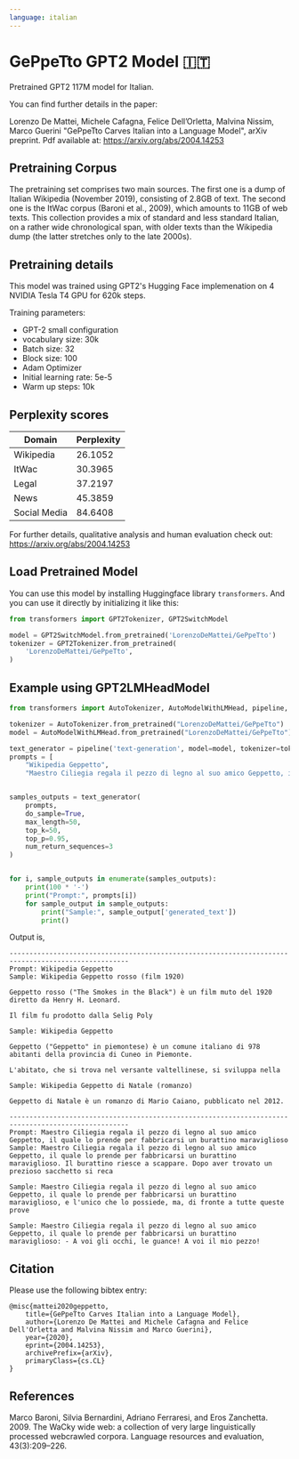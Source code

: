 ```yaml
---
language: italian
---
```


# GePpeTto GPT2 Model 🇮🇹

Pretrained GPT2 117M model for Italian.

You can find further details in the paper:

Lorenzo De Mattei, Michele Cafagna, Felice Dell’Orletta, Malvina Nissim, Marco Guerini "GePpeTto Carves Italian into a Language Model", arXiv preprint. Pdf available at: https://arxiv.org/abs/2004.14253

## Pretraining Corpus

The pretraining set comprises two main sources. The first one is a dump of Italian Wikipedia (November 2019), 
consisting of 2.8GB of text. The second one is the ItWac corpus (Baroni et al., 2009), which amounts to 11GB of web
texts. This collection provides a mix of standard and less standard Italian, on a rather wide chronological span, 
with older texts than the Wikipedia dump (the latter stretches only to the late 2000s).

## Pretraining details

This model was trained using GPT2's Hugging Face implemenation on 4 NVIDIA Tesla T4 GPU for 620k steps.

Training parameters:

- GPT-2 small configuration
- vocabulary size: 30k
- Batch size: 32
- Block size: 100
- Adam Optimizer
- Initial learning rate: 5e-5
- Warm up steps: 10k

## Perplexity scores

| Domain | Perplexity |
|---|---|
| Wikipedia | 26.1052 |
| ItWac | 30.3965 |
| Legal | 37.2197 |
| News | 45.3859 |
| Social Media | 84.6408 |

For further details, qualitative analysis and human evaluation check out: https://arxiv.org/abs/2004.14253

## Load Pretrained Model

You can use this model by installing Huggingface library `transformers`. And you can use it directly by initializing it like this:  

```python
from transformers import GPT2Tokenizer, GPT2SwitchModel

model = GPT2SwitchModel.from_pretrained('LorenzoDeMattei/GePpeTto')
tokenizer = GPT2Tokenizer.from_pretrained(
    'LorenzoDeMattei/GePpeTto',
)
```

## Example using GPT2LMHeadModel

```python
from transformers import AutoTokenizer, AutoModelWithLMHead, pipeline, GPT2Tokenizer

tokenizer = AutoTokenizer.from_pretrained("LorenzoDeMattei/GePpeTto")
model = AutoModelWithLMHead.from_pretrained("LorenzoDeMattei/GePpeTto")

text_generator = pipeline('text-generation', model=model, tokenizer=tokenizer)
prompts = [
    "Wikipedia Geppetto",
    "Maestro Ciliegia regala il pezzo di legno al suo amico Geppetto, il quale lo prende per fabbricarsi un burattino maraviglioso"]


samples_outputs = text_generator(
    prompts,
    do_sample=True,
    max_length=50,
    top_k=50,
    top_p=0.95,
    num_return_sequences=3
)


for i, sample_outputs in enumerate(samples_outputs):
    print(100 * '-')
    print("Prompt:", prompts[i])
    for sample_output in sample_outputs:
        print("Sample:", sample_output['generated_text'])
        print()

```

Output is,

```
----------------------------------------------------------------------------------------------------
Prompt: Wikipedia Geppetto
Sample: Wikipedia Geppetto rosso (film 1920)

Geppetto rosso ("The Smokes in the Black") è un film muto del 1920 diretto da Henry H. Leonard.

Il film fu prodotto dalla Selig Poly

Sample: Wikipedia Geppetto

Geppetto ("Geppetto" in piemontese) è un comune italiano di 978 abitanti della provincia di Cuneo in Piemonte.

L'abitato, che si trova nel versante valtellinese, si sviluppa nella

Sample: Wikipedia Geppetto di Natale (romanzo)

Geppetto di Natale è un romanzo di Mario Caiano, pubblicato nel 2012.

----------------------------------------------------------------------------------------------------
Prompt: Maestro Ciliegia regala il pezzo di legno al suo amico Geppetto, il quale lo prende per fabbricarsi un burattino maraviglioso
Sample: Maestro Ciliegia regala il pezzo di legno al suo amico Geppetto, il quale lo prende per fabbricarsi un burattino maraviglioso. Il burattino riesce a scappare. Dopo aver trovato un prezioso sacchetto si reca

Sample: Maestro Ciliegia regala il pezzo di legno al suo amico Geppetto, il quale lo prende per fabbricarsi un burattino maraviglioso, e l'unico che lo possiede, ma, di fronte a tutte queste prove

Sample: Maestro Ciliegia regala il pezzo di legno al suo amico Geppetto, il quale lo prende per fabbricarsi un burattino maraviglioso: - A voi gli occhi, le guance! A voi il mio pezzo!
```

## Citation

Please use the following bibtex entry:

```
@misc{mattei2020geppetto,
    title={GePpeTto Carves Italian into a Language Model},
    author={Lorenzo De Mattei and Michele Cafagna and Felice Dell'Orletta and Malvina Nissim and Marco Guerini},
    year={2020},
    eprint={2004.14253},
    archivePrefix={arXiv},
    primaryClass={cs.CL}
}
```

## References

Marco Baroni, Silvia Bernardini, Adriano Ferraresi,
and Eros Zanchetta. 2009. The WaCky wide web: a
collection of very large linguistically processed webcrawled corpora. Language resources and evaluation, 43(3):209–226.
